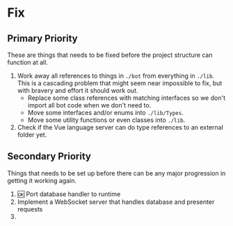 # Fix

## Primary Priority
These are things that needs to be fixed before the project structure can function at all.

1. Work away all references to things in `./bot` from everything in `./lib`. This is a cascading problem that might seem near impossible to fix, but with bravery and effort it should work out.
   * Replace some class references with matching interfaces so we don't import all bot code when we don't need to.
   * Move some interfaces and/or enums into `./lib/Types`.
   * Move some utility functions or even classes into `./lib`.
2. Check if the Vue language server can do type references to an external folder yet. 

## Secondary Priority
Things that needs to be set up before there can be any major progression in getting it working again.

1. 🆗 Port database handler to runtime
2. Implement a WebSocket server that handles database and presenter requests
3.  